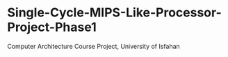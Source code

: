# Single-Cycle-MIPS-Like-Processor-Project-Phase1
Computer Architecture Course Project, University of Isfahan
